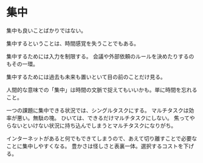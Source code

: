 # 集中

集中も良いことばかりではない。

集中するということは、時間感覚を失うことでもある。

集中するためには入力を制限する。
会議や外部依頼のルールを決めたりするのもその一環。

集中するためには過去も未来も置いといて目の前のことだけ見る。

人間的な意味での「集中」は時間の文脈で捉えてもいいかも。単に時間を忘れること。

一つの課題に集中できる状況では、シングルタスクにする。
マルチタスクは効率が悪い。無駄の塊。
ひいては、できるだけマルチタスクにしない。
焦ってやらないといけない状況に持ち込んでしまうとマルチタスクになりがち。

インターネットがあると何でもできてしまうので、あえて切り離すことで必要なことに集中しやすくなる。
豊かさは怪しさと表裏一体。選択するコストを下げる。
